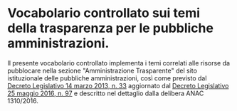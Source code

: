 Vocabolario controllato sui temi della trasparenza per le pubbliche amministrazioni.
=======================

Il presente vocabolario controllato implementa i temi correlati alle risorse da pubblocare nella sezione "Amministrazione Trasparente" del sito istituzionale delle pubbliche amministrazioni, così come previsto dal [Decreto Legislativo 14 marzo 2013, n. 33](http://www.normattiva.it/uri-res/N2Ls?urn:nir:stato:decreto.legislativo:2013-03-14;33) aggiornato dal [Decreto Legislativo 25 maggio 2016, n. 97](http://www.normattiva.it/uri-res/N2Ls?urn:nir:stato:decreto.legislativo:2016-05-25;97) e descritto nel dettaglio dalla delibera ANAC 1310/2016.


